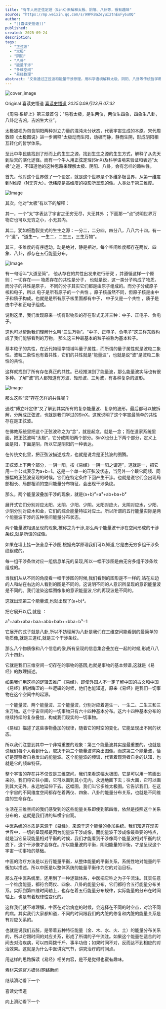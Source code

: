 ```yaml
---
title: "有牛人用正弦定理（SinX)来解释太极、阴阳、八卦等，很有趣味"
source: "https://mp.weixin.qq.com/s/99PR8aZeyuI2tnEuFy6uOQ"
author:
  - "[[喜读史悟道]]"
published:
created: 2025-09-24
description:
tags:
  - "正弦波"
  - "太极"
  - "阴阳"
  - "八卦"
  - "能量干涉"
  - "多维空间"
  - "易经数理"
abstract: "文章通过正弦波和能量干涉原理，用科学语境解释太极、阴阳、八卦等传统哲学概念，揭示《易经》的数理基础和多维宇宙观。"
---
```

![cover_image](https://mmbiz.qpic.cn/sz_mmbiz_jpg/VCRQ285Uo0a7bJOFqYowy7pDN9uib9rACHjMCUupz6nn7ZjBb5nicHkC1M7XzUPgjUaibCTIYv0YjcoOoAiaYAdPHg/0?wx_fmt=jpeg)

Original 喜读史悟道 [喜读史悟道](https://mp.weixin.qq.com/s/) *2025年09月23日 07:32*

  

《周易·系辞上》第三章首句："易有太极，是生两仪，两仪生四象，四象生八卦，八卦定吉凶，吉凶生大业”。

  

  

太极被视为包含阴阳两种对立力量的混沌未分状态，代表宇宙生成的本原。宋代周敦颐《太极图说》进一步阐释"太极动而生阳，动极而静，静而生阴，形成阴阳相互转化的哲学体系。

  

  

至此中华民族找到了形而上的生生之源，找到生生之源的生生方式，解释了从先天到后天的演化途径。而有一个牛人用正弦定理(SinX)及科学语境来验证和表述“太极”之道，不知道他的这种思路来理解太极、阴阳、八卦，会有怎样的趣味性。

  

  

首先，他对这个世界做了一个设定，就是这个世界是个多维多极世界，从第一维度到N维度（N无穷大）。低纬度是高维度的投影所呈现的像。人类处于第三维度。

  

![Image](https://mmbiz.qpic.cn/sz_mmbiz_jpg/VCRQ285Uo0a7bJOFqYowy7pDN9uib9rACTc117YjIk6ibIc3zPhFjGYib6YVrQI80YmCBdOoVTArsnQMWG3D0EkwA/640?wx_fmt=jpeg&watermark=1&tp=webp&wxfrom=5&wx_lazy=1#imgIndex=0)

  

其次，他对“太极”有以下的解释：

  

  

其一，一个“太”字表达了宇宙之无穷无尽，大无其外 ；下面那一“点”说明世界万物它也可以无穷之小，小无其内。

  

  

其二，犹如细胞裂变式的生生之源：一分二，二分四，四分八，八八六十四。有一个“道”，“道生一，一生二，二生三，三生万物”。

  

  

其三，多维度的有序运动，动是绝对，静是相对。每个空间维度都存在两仪、四象、八卦，都存在五行能量分布。

  

![Image](https://mp.weixin.qq.com/s/www.w3.org/2000/svg'%20xmlns:xlink='http://www.w3.org/1999/xlink'%3E%3Ctitle%3E%3C/title%3E%3Cg%20stroke='none'%20stroke-width='1'%20fill='none'%20fill-rule='evenodd'%20fill-opacity='0'%3E%3Cg%20transform='translate(-249.000000,%20-126.000000)'%20fill='%23FFFFFF'%3E%3Crect%20x='249'%20y='126'%20width='1'%20height='1'%3E%3C/rect%3E%3C/g%3E%3C/g%3E%3C/svg%3E)

  

有一句话叫“大道至简”， 他从存在的共性出发来进行研究 ，并遵循这样一个原则：一切存在—— 物质存在的共性是分子， 也就是说，这一类分子构成了物质。 而分子的共性是原子， 不同的分子其实它们都是由原子组成的。而分子分成原子核和电子，所以 电子是所有原子的一个共性 。原子核虽然不同，但原子核是由中子和质子构成。也就是是所有原子核里面都有中子， 中子又是一个共性 ，质子是由中子和正电子组成。

  

  

说到这里，我们发现原来一切有形物质的存在形式无非三种：中子、正电子、负电子。

  

  

这也可以帮助我们理解什么叫“三生万物”。“中子、正电子、负电子”这三样东西构成了我们能够看到的万物。 那么这三种最基本的粒子被称为基本粒子。

  

  

基本粒子的共性，在近代物理学领域叫量子属性，而所谓的量子属性就是波粒二象性。波粒二象性也有着共性，它们的共性就是“能量波”，也就是说“波”是波粒二象性的共性。

  

  

这样就找到了所有存在真正的共性。已经推演到了能量波，那么能量波实际也有很多种。了解“波”的人都知道有方波、矩形波、三角波，有各种复杂的波形。

  

![Image](https://mp.weixin.qq.com/s/www.w3.org/2000/svg'%20xmlns:xlink='http://www.w3.org/1999/xlink'%3E%3Ctitle%3E%3C/title%3E%3Cg%20stroke='none'%20stroke-width='1'%20fill='none'%20fill-rule='evenodd'%20fill-opacity='0'%3E%3Cg%20transform='translate(-249.000000,%20-126.000000)'%20fill='%23FFFFFF'%3E%3Crect%20x='249'%20y='126'%20width='1'%20height='1'%3E%3C/rect%3E%3C/g%3E%3C/g%3E%3C/svg%3E)

  

那么这些“波”存在怎样的共性呢？

  

通过“傅立叶定律”又了解到其实所有的复杂能量波、复杂的波形，最后都可以被拆解，分解成正弦波，也就是我们学过的SinX。这就说明了这个宇宙最简单的共性存在是正弦波。

  

  

在佛教系统里把这个正弦波称之为“念”，就是起念，就是一念；而在道家系统里面，把正弦波叫“太极”，它分成阴阳两个部分。SinX也分上下两个部分，定义上面是阳，下面是阴，所以它是阴阳的一种表达。

  

  

在传统文化里，把正弦波描述成龙，也就是说龙是正弦波的图腾。

  

  

正弦波上下两个部分，一阴一阳，按《易经》一阴一阳之谓道”，道就是一，把它用一个公式表示为a+b=1。这是一个单一的正弦波状态，当另外一个跟它同频、同振幅的正弦波呈现的时候，它们在特定条件下回产生干涉。也就是说它们会出现局部相长、局部相消的空间能量分布特征，会出现干涉条纹。

  

  

那么，两个能量波叠加干涉的现象，就是(a+b)²=a²+ab+ba+b²

展开式它们分别对应太阳、太阴、少阳、少阴。太阳对应火，太阴对应水，少阳、少阴分别对应木和金，它们的综合能量特征对应土。所以所谓的五行能量实际是两个能量波干涉的五种空间能量分布状态。

  

  

两个能量波相遇呈现的现象,被称之为干渉,那么两个能量波干渉在空间形成的干涉条纹,就是所谓的成像。

  

  

如果在墙上挂一张全息干渉图,根据光学原理我们可以知道,它是由无穷多组干渉条纹组成的。

毎一组干渉条纹对应一组信息单元的呈现,所以一幅干涉图是由无穷多组干涉条纹组成的。

  

  

当我们从从不同的角度看一幅干涉图的时候,我们看到的图形是不一样的,站在左边的人和站在右边的人看到的图是不同的。这说明不同的人意识所呈现的意识能量波是不同的。我们渲染这幅图像象的意识能量波,它的再现波是不同的。

  

  

这就出现第三个能量波,也就出现了(a+b)³。

把它展开以后,就是 ：

  

a³+aab+aba+baa+abb+bab++bba+b³=1

  

它展开的式子就是八卦,所以不妨理解为八卦是我们在三维空间能看到的最简单的物质像,就是三道杠,就是三个干涉条纹。

  

  

那么八个物质像和八个信息的像,所有呈现的信息集合叠加在一起的时候,形成八八六十四卦。

  

  

它就是我们三维空间一切存在的事物的基因,也就是事物的基本频谱,这就是《易经》的数理描述。

  

  

如果我们用这样的逻辑去推广《易经》，即使外国人不一定了解中国的古文和中国《易经》相对晦涩的一些逻辑的时候，他们也能知道，原来《易经》是我们一切事物在这个空间中的起源。

  

  

一个能量波、两个能量波、三个能量波，分别对应着道生一、一生二、二生三和三生万物。这个宇宙空间的一切事物只有六十四种基本分布。这六十四种基本分布的继续持续的复杂叠加，构成我们现实的一切事物。

  

  

《易经》描述了这些事物叠加的规律，随着它的时空的变化，它能呈现出不同的状态。

  

  

所以我们注意到其中一个非常重要的现象：第三个能量波其实是最重要的。也就是说我们每个人看到什么，取决于第三个能量波渲染出图像。而这第三个能量波，恰好是观察者自身发出的能量波。这个能量波的频谱，代表着观测者自身的认知，也就是它的频率特征。

  

  

  

整个宇宙的存在并不仅仅是三维空间。我们来看这幅太极图，它是可以用一笔画出来的。我们将它往小画，它可以画到其小无内，永远地画下去；往大画，它可以画到其大无外，永远地延伸下去。这幅图，我们叫它多维太极图。它告诉我们，在这个宇宙的不同维度空间都存在着两仪、四象、八卦的能量分布关系，也就是不同维度的生命存在。

  

  

生活在三维空间的我们感受到的这些能量关系即使到第四维，依然是按照这个关系分布的，这就是我们讲的纵横宇宙观。

  

  

中医系统的本质是来源于《易经》，来源于这个能量的叠加系统。我们知道在现实世界中，一切的呈现都是因为能量波干涉成像，而能量波干涉成像最重要的特点，就是当它呈现能量相对平衡的时候，我们才能看到干涉像两个能量波相对平衡的状态下，这个干涉像才会存在。所以能量波的平衡，阴阳能量的平衡，才是呈现这个宇宙一切事物的基础。

  

  

  

中医的治疗方法是以五行能量平衡，从整体能量的平衡关系，系统性地对能量的平衡加以描述。所以中医是以整体系统的能量平衡作为它的对治目标。

  

  

那么在中医系统里，还用到了一种逻辑体系，中医把它称之为子午流注。其实任意一个维度能量，都符合两仪、四象、八卦的能量分布，它们都符合五行能量分布关系。实际到第四维时间轴上，也存在着五行能量分布规律，实际能量的分布在时间轴上，也是有着规律性变化的。

  

  

这样我们就不难理解，中医在对治病症的时候，会选择在不同的时空点，对治不同的病。其实我们大家都知道，不同的时间跟我们的内脏的修复和内脏的能量关系是有对应关系的。

  

  

也就是说我们五脏，是带着五种特征能量（金、木、水、火、土）的能量分布关系的，所以它跟时间的对应关系，形成了所谓的子午流注。如果这个能量在适合的时间去对治疾病，可以四两拨千斤、事半功倍；如果时间不对，反而达不到相应的对治效果。这就是为什么中医讲究气节，讲究治疗的时间点。

  

  

用这样的思路解读《易经》相关内容，是不是觉得也蛮有趣味。

  

  

素材来源官方媒体/网络新闻

继续滑动看下一个

喜读史悟道

向上滑动看下一个